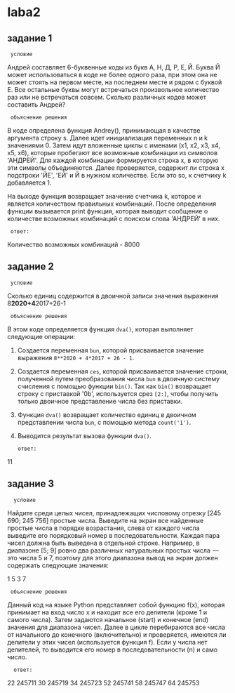 # laba2

## задание 1

     условие

Андрей составляет 6-буквенные коды из букв А, Н, Д, Р, Е, Й. Буква Й может использоваться в коде не более одного раза, при этом она не может стоять на первом месте, на последнем месте и рядом с буквой Е. Все остальные буквы могут встречаться произвольное количество раз или не встречаться совсем. Сколько различных кодов может составить Андрей?

     объяснение решения

В коде определена функция Andrey(), принимающая в качестве аргумента строку s. Далее идет инициализация переменных n и k значениями 0. Затем идут вложенные циклы с именами (x1, x2, x3, x4, x5, x6), которые пробегают все возможные комбинации из символов 'АНДРЕЙ'. Для каждой комбинации формируется строка x, в которую эти символы объединяются. Далее проверяется, содержит ли строка x подстроки 'ЙЕ', 'ЕЙ' и Й в нужном количестве. Если это so, к счетчику k добавляется 1.

На выходе функция возвращает значение счетчика k, которое и является количеством правильных комбинаций. После определения функции вызывается print функция, которая выводит сообщение о количестве возможных комбинаций с поиском слова 'АНДРЕЙ' в них.

     ответ:

Количество возможных комбинаций - 8000


## задание 2

     условие

Сколько единиц содержится в двоичной записи значения выражения 8**2020+4**2017+26-1

     объяснение решения

В этом коде определяется функция `dva()`, которая выполняет следующие операции:

1. Создается переменная `bun`, которой присваивается значение выражения `8**2020 + 4*2017 + 26 - 1`.
2. Создается переменная `ces`, которой присваивается значение строки, полученной путем преобразования числа `bun` в двоичную систему счисления с помощью функции `bin()`. Так как `bin()` возвращает строку с приставкой '0b', используется срез `[2:]`, чтобы получить только двоичное представление числа без приставки.
3. Функция `dva()` возвращает количество единиц в двоичном представлении числа `bun`, с помощью метода `count('1')`.
4. Выводится результат вызова функции `dva()`.

       ответ:

11

## задание 3

      условие

Найдите среди целых чисел, принадлежащих числовому отрезку [245 690; 245 756]  простые числа. Выведите на экран все найденные простые числа в порядке возрастания, слева от каждого числа выведите его порядковый номер в последовательности. Каждая пара чисел должна быть выведена в отдельной строке. Например, в диапазоне [5; 9]  ровно два различных натуральных простых числа  — это числа 5 и 7, поэтому для этого диапазона вывод на экран должен содержать следующие значения:   

  1   5
  3   7

     объяснение решения

  Данный код на языке Python представляет собой функцию f(x), которая принимает на вход число x и находит все его делители (кроме 1 и самого числа). Затем задаются начальное (start) и конечное (end) значения для диапазона чисел. Далее в цикле перебираются все числа от начального до конечного (включительно) и проверяется, имеются ли делители у этих чисел (используется функция f). Если у числа нет делителей, то выводится его номер в последовательности (n) и само число.

      ответ:

22 245711
30 245719
34 245723
52 245741
58 245747
64 245753
